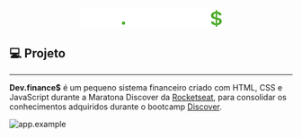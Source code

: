 <p align=center>
<img alt="dev.finances" src="src/assets/logo.svg" width="50%">
</p>

## 💻 Projeto

---
**Dev.finance$** é um pequeno sistema financeiro criado com HTML, CSS e JavaScript durante a Maratona Discover da [Rocketseat], para consolidar os conhecimentos adquiridos durante o bootcamp [Discover].

![app.example](https://github.com/rocketseat-education/maratona-discover-01/raw/main/.github/devfinances.png)

[Discover]: https://app.rocketseat.com.br/discover
[Rocketseat]: https://app.rocketseat.com.br
